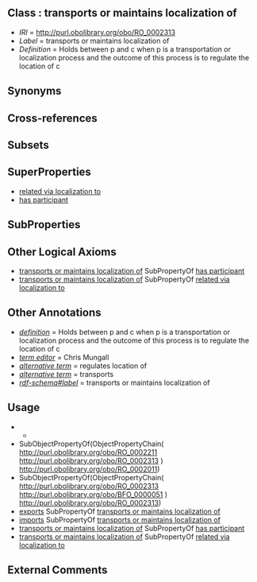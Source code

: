 
## Class : transports or maintains localization of

 * *IRI* = http://purl.obolibrary.org/obo/RO_0002313
 * *Label* = transports or maintains localization of
 * *Definition* = Holds between p and c when p is a transportation or localization process and the outcome of this process is to regulate the location of c

## Synonyms


## Cross-references


## Subsets


## SuperProperties

 * [related via localization to](../../RO/37/RO_0002337.md)
 * [has participant](../../RO/57/RO_0000057.md)

## SubProperties


## Other Logical Axioms

 * [transports or maintains localization of](../../RO/13/RO_0002313.md) SubPropertyOf [has participant](../../RO/57/RO_0000057.md)
 * [transports or maintains localization of](../../RO/13/RO_0002313.md) SubPropertyOf [related via localization to](../../RO/37/RO_0002337.md)

## Other Annotations

 * *[definition](../../IAO/15/IAO_0000115.md)* = Holds between p and c when p is a transportation or localization process and the outcome of this process is to regulate the location of c
 * *[term editor](../../IAO/17/IAO_0000117.md)* = Chris Mungall
 * *[alternative term](../../IAO/18/IAO_0000118.md)* = regulates location of
 * *[alternative term](../../IAO/18/IAO_0000118.md)* = transports
 * *[rdf-schema#label](../../el/rdf-schema#label.md)* = transports or maintains localization of

## Usage

 * -
 * SubObjectPropertyOf(ObjectPropertyChain( <http://purl.obolibrary.org/obo/RO_0002211> <http://purl.obolibrary.org/obo/RO_0002313> ) <http://purl.obolibrary.org/obo/RO_0002011>)
 * SubObjectPropertyOf(ObjectPropertyChain( <http://purl.obolibrary.org/obo/RO_0002313> <http://purl.obolibrary.org/obo/BFO_0000051> ) <http://purl.obolibrary.org/obo/RO_0002313>)
 * [exports](../../RO/45/RO_0002345.md) SubPropertyOf [transports or maintains localization of](../../RO/13/RO_0002313.md)
 * [imports](../../RO/40/RO_0002340.md) SubPropertyOf [transports or maintains localization of](../../RO/13/RO_0002313.md)
 * [transports or maintains localization of](../../RO/13/RO_0002313.md) SubPropertyOf [has participant](../../RO/57/RO_0000057.md)
 * [transports or maintains localization of](../../RO/13/RO_0002313.md) SubPropertyOf [related via localization to](../../RO/37/RO_0002337.md)

## External Comments

